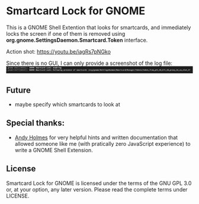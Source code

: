 # Smartcard Lock for GNOME

This is a GNOME Shell Extention that looks for smartcards, and immediately locks the screen if one of them is removed using **org.gnome.SettingsDaemon.Smartcard.Token** interface.

Action shot: https://youtu.be/iagRs7pNGko

Since there is no GUI, I can only provide a screenshot of the log file:
![screenshot of the log](images/smartcard-lock-screenshot.png)

## Future
- maybe specify which smartcards to look at


## Special thanks:

- [Andy Holmes](https://github.com/andyholmes) for very helpful hints and written documentation that allowed someone like me (with pratically zero JavaScript experience) to write a GNOME Shell Extension.

## License

Smartcard Lock for GNOME is licensed under the terms of the GNU GPL 3.0 or, at your option, any later version. Please read the complete terms under LICENSE.
